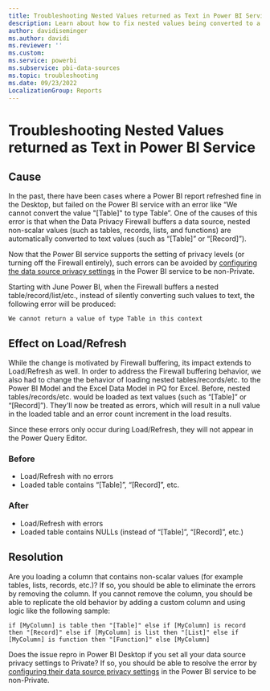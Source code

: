 ```yaml
---
title: Troubleshooting Nested Values returned as Text in Power BI Service
description: Learn about how to fix nested values being converted to a string when using improper data source privacy settings
author: davidiseminger
ms.author: davidi
ms.reviewer: ''
ms.custom: 
ms.service: powerbi
ms.subservice: pbi-data-sources
ms.topic: troubleshooting
ms.date: 09/23/2022
LocalizationGroup: Reports
---
```

# Troubleshooting Nested Values returned as Text in Power BI Service

## Cause

In the past, there have been cases where a Power BI report refreshed fine in the Desktop, but failed on the Power BI service with an error like “We cannot convert the value "[Table]" to type Table”. One of the causes of this error is that when the Data Privacy Firewall buffers a data source, nested non-scalar values (such as tables, records, lists, and functions) are automatically converted to text values (such as “[Table]” or “[Record]”).

Now that the Power BI service supports the setting of privacy levels (or turning off the Firewall entirely), such errors can be avoided by [configuring the data source privacy settings](https://powerbi.microsoft.com/blog/privacy-levels-for-cloud-data-sources/) in the Power BI service to be non-Private.

Starting with June Power BI, when the Firewall buffers a nested table/record/list/etc., instead of silently converting such values to text, the following error will be produced: 

`We cannot return a value of type Table in this context`

## Effect on Load/Refresh

While the change is motivated by Firewall buffering, its impact extends to Load/Refresh as well. In order to address the Firewall buffering behavior, we also had to change the behavior of loading nested tables/records/etc. to the Power BI Model and the Excel Data Model in PQ for Excel. Before, nested tables/records/etc. would be loaded as text values (such as “[Table]” or “[Record]”). They'll now be treated as errors, which will result in a null value in the loaded table and an error count increment in the load results.

Since these errors only occur during Load/Refresh, they will not appear in the Power Query Editor.

### Before

- Load/Refresh with no errors
- Loaded table contains “[Table]”, “[Record]”, etc.
 

### After

- Load/Refresh with errors
- Loaded table contains NULLs (instead of “[Table]”, “[Record]”, etc.)
 

## Resolution

Are you loading a column that contains non-scalar values (for example tables, lists, records, etc.)?
If so, you should be able to eliminate the errors by removing the column.
If you cannot remove the column, you should be able to replicate the old behavior by adding a custom column and using logic like the following sample:

`if [MyColumn] is table then "[Table]" else if [MyColumn] is record then "[Record]" else if [MyColumn] is list then "[List]" else if [MyColumn] is function then "[Function]" else [MyColumn]`

Does the issue repro in Power BI Desktop if you set all your data source privacy settings to Private?
If so, you should be able to resolve the error by [configuring their data source privacy settings](https://powerbi.microsoft.com/blog/privacy-levels-for-cloud-data-sources/) in the Power BI service to be non-Private.
